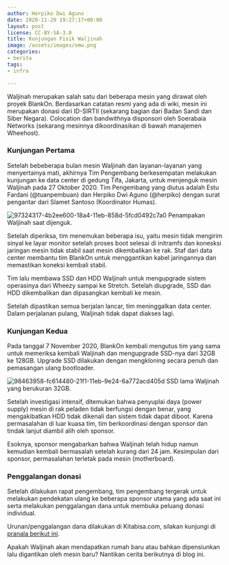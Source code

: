 ```yaml
---
author: Herpiko Dwi Aguno
date: 2020-11-20 19:27:17+00:00
layout: post
license: CC-BY-SA-3.0
title: Kunjungan Fisik Waljinah
image: /assets/images/omw.png
categories:
- berita
tags:
- infra

---
```


Waljinah merupakan salah satu dari beberapa mesin yang dirawat oleh proyek BlankOn. Berdasarkan catatan resmi yang ada di wiki, mesin ini merupakan donasi dari ID-SIRTII (sekarang bagian dari Badan Sandi dan Siber Negara). Colocation dan bandwithnya disponsori oleh Soerabaia Networks (sekarang mesinnya dikoordinasikan di bawah manajemen Wheehost).


### Kunjungan Pertama

Setelah bebeberapa bulan mesin Waljinah dan layanan-layanan yang menyertainya mati, akhirnya Tim Pengembang berkesempatan melakukan kunjungan ke data center di gedung Tifa, Jakarta, untuk menjenguk mesin Waljinah pada 27 Oktober 2020. Tim Pengembang yang diutus adalah Estu Fardani (@tuanpembuan) dan Herpiko Dwi Aguno (@herpiko) dengan surat pengantar dari Slamet Santoso (Koordinator Humas).

![97324317-4b2ee600-18a4-11eb-858d-5fcd0492c7a0](https://user-images.githubusercontent.com/2534060/99906181-3c531c00-2d08-11eb-9839-9aca6bb3fc65.jpg)
Penampakan Waljinah saat dijenguk.

Setelah diperiksa, tim menemukan beberapa isu, yaitu mesin tidak mengirim sinyal ke layar monitor setelah proses boot selesai di initramfs dan konesksi jaringan mesin tidak stabil saat mesin dikembalikan ke rak. Staf dari data center membantu tim BlankOn untuk menggantikan kabel jaringannya dan memastikan koneksi kembali stabil.

Tim lalu membawa SSD dan HDD Waljinah untuk mengupgrade sistem operasinya dari Wheezy sampai ke Stretch. Setelah diupgrade, SSD dan HDD dikembalikan dan dipasangkan kembali ke mesin. 

Setelah dipastikan semua berjalan lancar, tim meninggalkan data center. Dalam perjalanan pulang, Waljinah tidak dapat diakses lagi.

### Kunjungan Kedua

Pada tanggal 7 November 2020, BlankOn kembali mengutus tim yang sama untuk memeriksa kembali Waljinah dan mengupgrade SSD-nya dari 32GB ke 128GB. Upgrade SSD dilakukan dengan mengkloning secara penuh dan pemasangan ulang bootloader.

![98463958-fc614480-21f1-11eb-9e24-6a772acd405d](https://user-images.githubusercontent.com/2534060/99906564-67d70600-2d0a-11eb-83e4-e47e86713fe0.jpg)
SSD lama Waljinah yang berukuran 32GB.

Setelah investigasi intensif, ditemukan bahwa penyuplai daya (power supply) mesin di rak peladen tidak berfungsi dengan benar, yang mengakibatkan HDD tidak dikenali dan sistem tidak dapat diboot. Karena permasalahan di luar kuasa tim, tim berkoordinasi dengan sponsor dan tindak lanjut diambil alih oleh sponsor.

Esoknya, sponsor mengabarkan bahwa Waljinah telah hidup namun kemudian kembali bermasalah setelah kurang dari 24 jam. Kesimpulan dari sponsor, permasalahan terletak pada mesin (motherboard).

### Penggalangan donasi

Setelah dilakukan rapat pengembang, tim pengembang tergerak untuk melakukan pendekatan ulang ke beberapa sponsor utama yang ada saat ini serta melakukan penggalangan dana untuk membuka peluang donasi individual.

Urunan/penggalangan dana dilakukan di Kitabisa.com, silakan kunjungi di [pranala berikut ini](https://kitabisa.com/campaign/urunanpengembanganblankon).

Apakah Waljinah akan mendapatkan rumah baru atau bahkan dipensiunkan lalu digantikan oleh mesin baru? Nantikan cerita berikutnya di blog ini.

